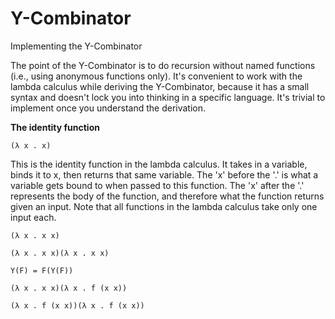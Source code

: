 Y-Combinator
============

Implementing the Y-Combinator

The point of the Y-Combinator is to do recursion without named functions (i.e., using anonymous functions only).  It's convenient to work with the lambda calculus while deriving the Y-Combinator, because it has a small syntax and doesn't lock you into thinking in a specific language.  It's trivial to implement once you understand the derivation.

**The identity function**

```(λ x . x)```

This is the identity function in the lambda calculus.  It takes in a variable, binds it to x, then returns that same variable.  The 'x' before the '.' is what a variable gets bound to when passed to this function.  The 'x' after the '.' represents the body of the function, and therefore what the function returns given an input.  Note that all functions in the lambda calculus take only one input each.

```(λ x . x x)```

```(λ x . x x)(λ x . x x)```

```Y(F) = F(Y(F))```

```(λ x . x x)(λ x . f (x x))```

```(λ x . f (x x))(λ x . f (x x))```
